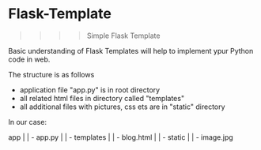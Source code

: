 # Flask-Template
>>>>    Simple Flask Template

Basic understanding of Flask Templates will help to implement ypur Python code in web.

The structure is as follows 
* application file "app.py" is in root directory
* all related html files in directory called "templates"
* all additional files with pictures, css ets are in "static" directory

In our case:

app
|
| - app.py
|
| - templates
    |
    | - blog.html
|
| - static
    |
    | - image.jpg
